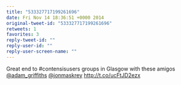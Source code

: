```yaml
---
title: "533327717199261696"
date: Fri Nov 14 18:36:51 +0000 2014
original-tweet-id: "533327717199261696"
retweets: 1
favorites: 3
reply-tweet-id: ""
reply-user-id: ""
reply-user-screen-name: ""
---
```

Great end to #contensisusers groups in Glasgow with these amigos <a href="https://twitter.com/adam_griffiths">@adam_griffiths</a>  <a href="https://twitter.com/jonmaskrey">@jonmaskrey</a> http://t.co/ucFtJD2ezx
